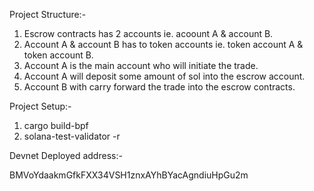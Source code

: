 Project Structure:-

  1. Escrow contracts has 2 accounts ie. acoount A & account B.
  2. Account A & account B has to token accounts ie. token account A & token account B.
  3. Account A is the main account who will initiate the trade.
  4. Account A will deposit some amount of sol into the escrow account.
  5. Account B with carry forward the trade into the escrow contracts.
  
 Project Setup:-
 
  1. cargo build-bpf
  2. solana-test-validator -r
  
 Devnet Deployed address:-
 
  BMVoYdaakmGfkFXX34VSH1znxAYhBYacAgndiuHpGu2m
